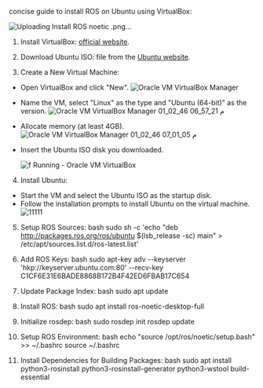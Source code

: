 concise guide to install ROS on Ubuntu using VirtualBox:

![Uploading Install ROS noetic .png…]()

1. Install VirtualBox: [official website](https://www.virtualbox.org/).

2. Download Ubuntu ISO: file from the [Ubuntu website](https://ubuntu.com/download/desktop).

3. Create a New Virtual Machine:
- Open VirtualBox and click "New".
  ![Oracle VM VirtualBox Manager ](https://github.com/user-attachments/assets/0db60ac6-9934-4aed-8a98-074a469d7c8c)

- Name the VM, select "Linux" as the type and "Ubuntu (64-bit)" as the version.
  ![Oracle VM VirtualBox Manager 01_02_46 06_57_21 م](https://github.com/user-attachments/assets/e3ea251e-ff98-41db-afb9-7d01fd052fd9)

- Allocate memory (at least 4GB).
  ![Oracle VM VirtualBox Manager 01_02_46 07_01_05 م](https://github.com/user-attachments/assets/b0f845b1-038e-4900-8368-aa25a9080e13)

- Insert the Ubuntu ISO disk you downloaded.
  
  ![f  Running  - Oracle VM VirtualBox ](https://github.com/user-attachments/assets/e3078d80-5508-47f3-8182-6a5dc2b74483)


4. Install Ubuntu:
- Start the VM and select the Ubuntu ISO as the startup disk.
- Follow the installation prompts to install Ubuntu on the virtual machine.
![11111](https://github.com/user-attachments/assets/c337e0bf-dd74-44c8-88f5-9fda654b32b3)


5. Setup ROS Sources:
   bash
   sudo sh -c 'echo "deb http://packages.ros.org/ros/ubuntu $(lsb_release -sc) main" > /etc/apt/sources.list.d/ros-latest.list'
    

6. Add ROS Keys:
   bash
   sudo apt-key adv --keyserver 'hkp://keyserver.ubuntu.com:80' --recv-key C1CF6E31E6BADE8868B172B4F42ED6FBAB17C654
   

7. Update Package Index:
   bash
   sudo apt update
   

8. Install ROS:
   bash
   sudo apt install ros-noetic-desktop-full
   

9. Initialize rosdep:
    bash
    sudo rosdep init
    rosdep update
    

10. Setup ROS Environment:
    bash
    echo "source /opt/ros/noetic/setup.bash" >> ~/.bashrc
    source ~/.bashrc
11. Install Dependencies for Building Packages:
    bash
    sudo apt install python3-rosinstall python3-rosinstall-generator python3-wstool build-essential
    

